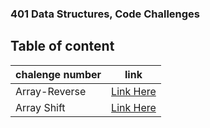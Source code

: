 
### 401 Data Structures, Code Challenges

## Table of content


| chalenge number | link |
|---|---|
|Array-Reverse|[Link Here](Challenge/array-reverse/README.md)|
|Array Shift|[Link Here](Challenge/array-insert-shift/README.md)|